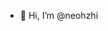 - 👋 Hi, I’m @neohzhi

<!---
neohzhi/neohzhi is a ✨ special ✨ repository because its `README.md` (this file) appears on your GitHub profile.
You can click the Preview link to take a look at your changes.
--->
